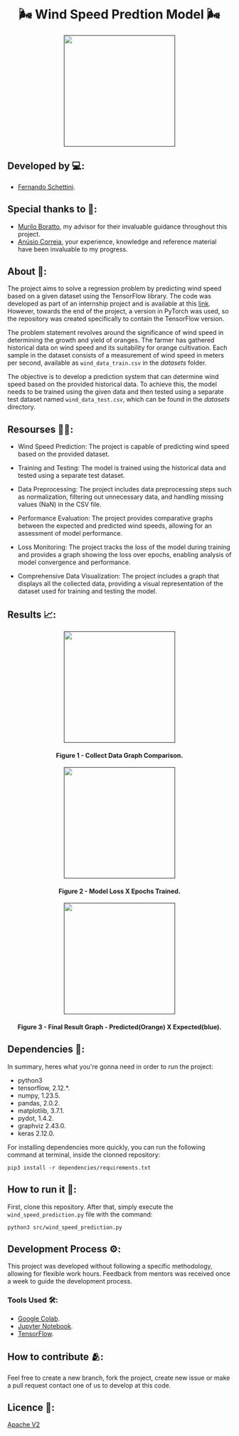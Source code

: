 <h1 align="center"> 🌬️ Wind Speed Predtion Model 🌬️</h1>

<div align="center">
	<a href="">
	<img height = "250em" src = "https://github.com/FernandoSchett/wind_speed_prediction/assets/80331486/c83a1095-30a6-4c4b-b610-313fd8a7e59a" />
    </a>
</div>

## Developed by 💻:
- [Fernando Schettini](https://github.com/FernandoSchett).

## Special thanks to 🥰:

- [Murilo Boratto](https://github.com/muriloboratto), my advisor for their invaluable guidance throughout this project.
- [Anúsio Correia](https://www.linkedin.com/in/anusiocorreia/), your experience, knowledge and reference material have been invaluable to my progress.

## About 🤔:

The project aims to solve a regression problem by predicting wind speed based on a given dataset using the TensorFlow library. The code was developed as part of an internship project and is available at this [link](https://github.com/muriloboratto/AI-intelOneAPI). However, towards the end of the project, a version in PyTorch was used, so the repository was created specifically to contain the TensorFlow version.

The problem statement revolves around the significance of wind speed in determining the growth and yield of oranges. The farmer has gathered historical data on wind speed and its suitability for orange cultivation. Each sample in the dataset consists of a measurement of wind speed in meters per second, available as ```wind_data_train.csv``` in the _datasets_ folder.

The objective is to develop a prediction system that can determine wind speed based on the provided historical data. To achieve this, the model needs to be trained using the given data and then tested using a separate test dataset named ```wind_data_test.csv```, which can be found in the _datasets_ directory.

## Resourses 🧑‍🔬:

- Wind Speed Prediction: The project is capable of predicting wind speed based on the provided dataset.

- Training and Testing: The model is trained using the historical data and tested using a separate test dataset.

- Data Preprocessing: The project includes data preprocessing steps such as normalization, filtering out unnecessary data, and handling missing values (NaN) in the CSV file.

- Performance Evaluation: The project provides comparative graphs between the expected and predicted wind speeds, allowing for an assessment of model performance.

- Loss Monitoring: The project tracks the loss of the model during training and provides a graph showing the loss over epochs, enabling analysis of model convergence and performance.

- Comprehensive Data Visualization: The project includes a graph that displays all the collected data, providing a visual representation of the dataset used for training and testing the model.

## Results 📈:

<div align="center">
	<a href="">
	<img height = "250em" src = "https://github.com/FernandoSchett/wind_speed_prediction/assets/80331486/6c4a9a6d-2b34-409d-8b5d-742b8943f6cc" />
    </a>
</div>
<h4 align="center">Figure 1 - Collect Data Graph Comparison.</h4>

<div align="center">
	<a href="">
	<img height = "250em" src = "https://github.com/FernandoSchett/wind_speed_prediction/assets/80331486/5c37082e-3f65-454f-a910-0fb4b14c8736" />
    </a>
</div>
<h4 align="center">Figure 2 - Model Loss X Epochs Trained.</h4>

<div align="center">
	<a href="">
	<img height = "250em" src = "https://github.com/FernandoSchett/wind_speed_prediction/assets/80331486/4efacda0-fa9d-4506-8549-39756299f786" />
    </a>
</div>
<h4 align="center">Figure 3 - Final Result Graph - Predicted(Orange) X Expected(blue).</h4>

## Dependencies 🚚:

In summary, heres what you're gonna need in order to run the project:

- python3
- tensorflow, 2.12.*.
- numpy, 1.23.5.
- pandas, 2.0.2.
- matplotlib, 3.7.1.
- pydot, 1.4.2.
- graphviz 2.43.0.
- keras 2.12.0.

For installing dependencies more quickly, you can run the following command at terminal, inside the clonned repository:

    pip3 install -r dependencies/requirements.txt

## How to run it 🏃:

First, clone this repository. After that, simply execute the ```wind_speed_prediction.py``` file with the command:

    python3 src/wind_speed_prediction.py

## Development Process ⚙️:

This project was developed without following a specific methodology, allowing for flexible work hours. Feedback from mentors was received once a week to guide the development process. 

### Tools Used 🛠️: 

- [Google Colab](https://research.google.com/colaboratory/). 
- [Jupyter Notebook](https://jupyter.org/).
- [TensorFlow](https://www.tensorflow.org/?hl=pt-br).

## How to contribute 🫂:

Feel free to create a new branch, fork the project, create new issue or make a pull request contact one of us to develop at this code.

## Licence 📜:

[Apache V2](https://choosealicense.com/licenses/apache-2.0/)
